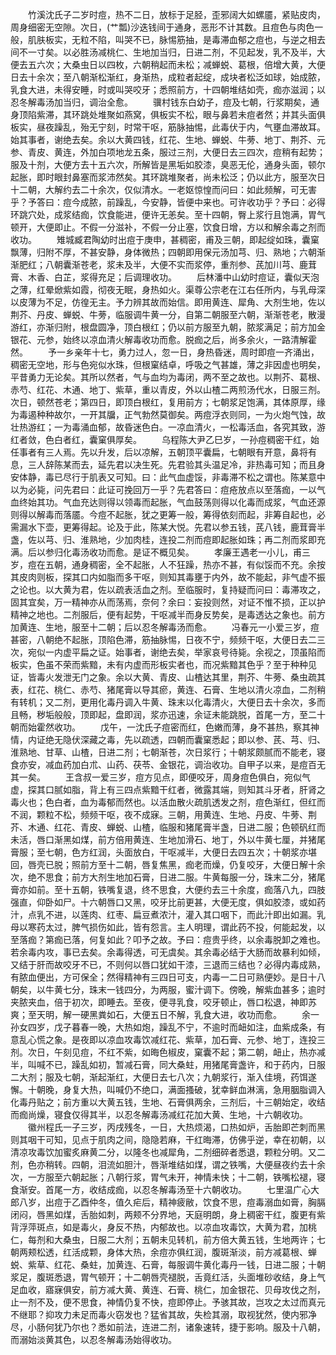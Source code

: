 <!-- { "loadSidebar": true } -->
　　竹溪沈氏子二岁时痘，热不二日，放标于足胫，歪邪阔大如螺靥，紧贴皮肉，周身细密无空隙。次日，(艹瓢)沙迭钱间于通身，恶形不计其数。且痘色与肉色一般，肌肤板实，无粒不陷，叫哭不已，脉惕筋抽，是毒滞血郁之痘也，与逆之相去间不一寸矣。以必胜汤减桃仁、生地加当归，日进二剂，不见起发，乳不及半，大便去五六次；大桑虫日以四枚，六朝稍起而未松；减蝉蜕、葛根，倍增大黄，大便日去十余次；至八朝渐松渐红，身渐热，成粒者起绽，成块者松泛如球，始成脓，乳食大进，未得安睡，时或叫哭咬牙；悉照前方，十四朝堆结如壳，痂亦滋润；以忍冬解毒汤加当归，调治全愈。
　　骥村钱东白幼子，痘及七朝，行浆期矣，通身顶陷紫滞，其环跳处堆聚如燕窝，俱板实不松，眼与鼻若未痘者然；并其头面俱板实，昼夜躁乱，殆无宁刻，时常干呕，筋脉抽惕，此毒伏于内，气壅血滞故耳。始其事者，谢绝去矣。余以大黄四钱，红花、生地、蝉蜕、牛蒡、地丁、荆芥、元参、青皮、黄连，外加白项地龙五条，服过三剂，大便日去三四次，痘稍有起势；服及十剂，大便方去十五六次，所解皆是黑垢如胶漆，臭恶无伦，通身头面，顿尔起胀，即时眼封鼻塞而浆沛然矣。其环跳堆聚者，尚未松泛；仍以此方，服至次日十二朝，大解约去二十余次，仅似清水。一老妪惊惶而问曰：如此频解，可无害乎？予答曰：痘今成脓，前躁乱，今安静，皆便中来也。可许收功乎？予曰：必得环跳穴处，成浆结痂，饮食能进，便许无恙矣。至十四朝，臀上浆行且饱满，胃气顿开，大便即止。不假一分滋补，不假一分止塞，饮食日增，方以和解余毒之剂而收功。
　　雉城臧君陶幼时出痘于庚申，甚稠密，甫及三朝，即起绽如珠，囊窠飘薄，归附不厚，不甚安静，身体微热；四朝即用保元汤加芎、归、熟地；六朝渐渐肥红；八朝囊渐苍老，浆未及半，大便不实而浆停，重剂参、芪加川芎、鹿茸膏、木香、白芷，浆得充足；后调理收功。
　　后林潘中山幼时痘证，囊似天泡之薄，红晕焮紫如霞，彻夜无眠，身热如火。渠尊公宗老在江右任所内，与乳母深以皮薄为不足，仿徨无主。予力辨其故而始信。即用黄连、犀角、大剂生地，佐以荆芥、丹皮、蝉蜕、牛蒡，临服调牛黄一分，自第二朝服至六朝，渐渐苍老，散漫游红，亦渐归附，根盘圆净，顶白根红；仍以前方服至九朝，脓浆满足；前方加金银花、元参，始终以凉血清火解毒收功而愈。脱痂之后，尚多余火，一路清解霍然。
　　予一乡亲年十七，勇力过人，忽一日，身热昏迷，周时即痘一齐涌出，稠密无空地，形与色宛似水珠，但根窠结卓，呼吸之气甚雄，薄之非因虚也明矣，平昔勇力无论矣。其所以然者，气与血均为毒闭，两不至之故也。以荆芥、葛根、赤芍、红花、木通、地丁、紫草，重以青皮，外以山楂二两煎汤代水，日服三剂。次日，顿然苍老；第四日，即顶白根红，复用前方；七朝浆足饱满，其体原厚，缘为毒遏种种故尔，一开其牖，正气勃然莫御矣。两痘浮衣则同，一为火炮气蚀，故壮热游红；一为毒涌血郁，故昏迷色白。一凉血清火，一松毒活血，各究其致，游红者敛，色白者红，囊窠俱厚矣。
　　乌程陈大尹乙巳岁，一孙痘稠密干红，始任事者有三人焉。先以升发，后以凉解，五朝顶平囊扁，七朝眼有开意，鼻将有息，三人辞陈某而去，延先君以决生死。先君验其头温足冷，非热毒可知；而且身安体静，毒已尽行于肌表又可知。曰：此气血虚馁，非毒滞不松之谓也。陈某意中以为必毙，问先君曰：此证可挽回万一乎？先君答曰：痘疮放点以至落痂，一以气血终始其功。气血充达则得以领毒而起胀，气血鼓荡则得以化毒而成浆，气血还源则得以解毒而落靥。今痘不起胀，犹之更筹一般，筹得依刻而起，非筹自起也，必需漏水下壶，更筹得起。论及于此，陈某大悦。先君以参五钱，芪八钱，鹿茸膏半盏，佐以芎、归、淮熟地，少加肉桂，连投二剂而痘即起胀如珠；再二剂而浆即充满。后以参归化毒汤收功而愈。是证不概见矣。
　　孝廉王遇老一小儿，甫三岁，痘在五朝，通身稠密，全不起胀，人不狂躁，热亦不甚，有似馁而不充。余按其皮肉则板，探其口内如脂而多干呕，则知其毒壅于内外，故不能起，非气虚不振之论也。以大黄为君，佐以疏表活血之剂。至临服时，复持疑而问曰：毒滞攻之，固其宜矣，万一精神亦从而荡焉，奈何？余曰：妄投则然，对证不惟不损，正以护精神之地也。二剂服后，便有起势，干呕减半而身反势矣，是毒透达之象也。前方加黄连、生地，服至十二朝；后以忍冬解毒汤而愈。
　　冯春元一小爱三岁，痘甚密，八朝绝不起胀，顶陷色滞，筋抽脉惕，日夜不宁，频频干呕，大便日去二三次，宛似一内虚平扁之证。始事者，谢绝去矣，举家哀号待毙。余视之，顶虽陷而板实，色虽不荣而紫黯，未有内虚而形板实者也，而况紫黯其色乎？至于种种见证，皆毒火发泄无门之象。余以大黄、青皮、山楂达其里，荆芥、牛蒡、桑虫疏其表，红花、桃仁、赤芍、猪尾膏以导其瘀，黄连、石膏、生地以清火凉血，二剂稍有转机；又二剂，更用化毒丹调入牛黄、珠末以化毒清火，大便日去十余次，多而且畅，秽垢般般，顶即起，盘即润，浆亦迅速，余证未能跳脱，首尾一方，至二十朝而始霍然收功。
　　戊午，一沈氏子痘密而红，色嫩而薄，身不甚热，察其神情，内证绝无隐伏深藏之毒，先以疏透，四朝而囊窠悉起；即以参、芪、芎、归、淮熟地、甘草、山楂，日进二剂；七朝渐苍，次日浆行；十朝浆颇腻而不能老，寝食亦安，减血药加白朮、山药、茯苓、金银花，调治收功。自甲子以来，是痘百无其一矣。
　　王含叔一爱三岁，痘方见点，即便咬牙，周身痘色俱白，宛似气虚，探其口腻如脂，背上有三四点紫黯干红者，微露其端，则知其斗牙者，肝肾之毒火也；色白者，血为毒郁而然也。以活血散火疏肌透发之剂，痘色渐红，但红而不润，颗粒不松，频频干呕，夜不成寐。三朝，用黄连、生地、丹皮、牛蒡、荆芥、木通、红花、青皮、蝉蜕、山楂，临服和猪尾膏半盏，日进二服；色顿矾红而未活，唇口渐黑如煤，前方倍用黄连、生地加滑石、地丁，外以牛黄七厘，并猪尾膏服；至七朝，色方红润，头面放白，干呕减半，大便日去四五次；十朝浆亦堪回，唇壳已脱；照前方至十二朝，唇复焦黑，痂老而燥，仍复咬牙，大便日解十余次，绝不思食；前方大剂生地加石膏，日进二服。牛黄每服一分，珠末二分，猪尾膏亦如前。至十五朝，铁嘴复退，终不思食，大便约去三十余度，痂落八九，四肢强直，仰卧如尸。十六朝唇口又黑，咬牙比前更甚，大便无度，俱如胶漆，或如药汁，点乳不进，以莲肉、红枣、扁豆煮浓汁，灌入其口咽下，而此汁即出如漏。乳母以寒药太过，脾气损伤如此，皆有怨言。主人明理，谓此药不投，何能起发，以至落痂？第痂已落，何复如此？叩予之故。予曰：痘贵乎终，以余毒脱卸之难也。若余毒内攻，事已去矣。余毒得透，可无虞矣。其余毒必结于大肠而故暴利如倾，又结于肝而故咬牙不已，不则何以唇口犹如干漆，三退而三结也？必得内毒成熟，有脓血便出，方可保全；然得精神有三四日可支，内毒一二日可熟便妙。是日十八朝矣，以牛黄七分，珠末一钱四分，为两服，蜜汁调下。傍晚，解紫血甚多；逾时夹脓夹血，倍于初次，即睡去。至夜，便寻乳食，咬牙顿止，唇口松退，神即苏爽；至天明，解一硬黑粪如石，大便五日不解，乳食大进，收功而愈。
　　余一孙女四岁，戊子暮春一晚，大热如炮，躁乱不宁，不逾时而衄如注，血紫成条，有意乱心慌之象。是夜即以凉血攻毒饮减红花、紫草，加石膏、元参、地丁，连投三剂。次日，午刻见痘，不红不紫，如晦色椒皮，窠囊不起；第二朝，衄止，热亦减半，叫喊不已，躁乱如初，暂减石膏，同大桑蛀，用猪尾膏盏许，和于药内，日服二大剂；服及七朝，渐起渐红，大便日去七八次；九朝浆行，渐入佳境，药饵遂懈。十朝晚，身复大热，叫喊仍不绝口，满面搔破，犹幸鲜血淋漓，急用胭脂调入化毒丹贴之；前方重以大黄五钱，生地、石膏俱两余，三剂后，十三朝始定，收结而痂尚燥，寝食仅得其半，以忍冬解毒汤减红花加大黄、生地，十六朝收功。
　　徽州程氏一子三岁，丙戌残冬，一日，大热烦渴，口热如炉，舌胎即芒刺而黑则其咽干可知，见点于肌肉之间，隐隐若麻，干红晦滞，仿佛乎逆，幸在初朝，以清凉攻毒饮加蜜炙麻黄二分，以隆冬也减犀角，二剂细碎者悉退，颗粒分明。又二剂，色亦稍转。四朝，泪流如胆汁，唇渐堆结如煤，谓之铁嘴，大便昼夜约去十余次，一方服至六朝起胀；八朝行浆，胃气未开，神情未快；十二朝，铁嘴松褪，寝食渐安。首尾一方，收结成痂，以忍冬解毒汤至十六朝收功。
　　七里温广心大郎八岁，出痘于乙酉仲冬，值久疟后，精神疲敝，饮食不思，痘毒溺血如膏，胸膈闭闷，唇黑如煤，舌胎如刺，两颊不分界地，天庭明朗，身上稠密干红，腹更有紫背浮萍斑点，如是毒火，身反不热，内郁故也。以凉血攻毒饮，大黄为君，加桃仁，每剂和大桑虫，日服二大剂；五朝未见转机，前方倍大黄五钱，生地两许；七朝两颊松透，红活成颗，身体大热，余痘亦俱红润，腹斑渐淡，前方减葛根、蝉蜕、紫草、红花、桑蛀，加黄连、石膏，每服调牛黄化毒丹一钱，日进二服；十朝浆足，腹斑悉退，胃气顿开；十二朝唇壳褪脱，舌竟红活，头面堆砂收结，身上气足血收，寤寐俱安，前方减大黄、黄连、石膏、桃仁，加金银花、贝母攻伐之剂，止一剂不及，便不思食，神情仍复不快，痘即停止。予骇其故，岂攻之太过而真元不继耶？抑攻力未足而毒火窃发也？猛省其故，失检其溺，取视犹然，使内邪净尽，小肠何犹乃尔也？悉如前法，连进二剂，诸象速转，捷于影响。服及十八朝，而溺始淡黄其色，以忍冬解毒汤始得收功。
